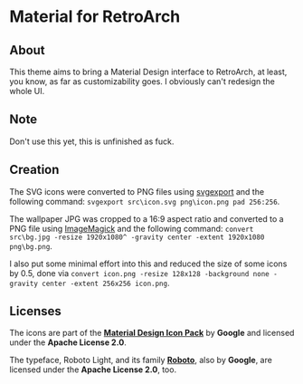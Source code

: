 # Material for RetroArch

## About

This theme aims to bring a Material Design interface to RetroArch, at least, you know, as far as customizability goes. I obviously can't redesign the whole UI.

## Note

Don't use this yet, this is unfinished as fuck.

## Creation

The SVG icons were converted to PNG files using [svgexport](https://github.com/shakiba/svgexport) and the following command: `svgexport src\icon.svg png\icon.png pad 256:256`.

The wallpaper JPG was cropped to a 16:9 aspect ratio and converted to a PNG file using [ImageMagick](https://www.imagemagick.org/script/index.php) and the following command: `convert src\bg.jpg -resize 1920x1080^ -gravity center -extent 1920x1080 png\bg.png`.

I also put some minimal effort into this and reduced the size of some icons by 0.5, done via `convert icon.png -resize 128x128 -background none -gravity center -extent 256x256 icon.png`.

## Licenses

The icons are part of the [**Material Design Icon Pack**](https://material.io/icons/) by **Google** and licensed under the **Apache License 2.0**.

The typeface, Roboto Light, and its family [**Roboto**](https://fonts.google.com/specimen/Roboto), also by **Google**, are licensed under the **Apache License 2.0**, too.